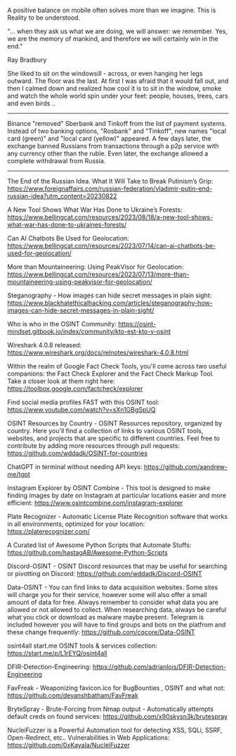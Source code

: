 
A positive balance on mobile often solves more than we imagine. This is Reality to be understood.


"... when they ask us what we are doing, we will answer: we remember. Yes, we are the memory of mankind, and therefore we will certainly win in the end."

Ray Bradbury


She liked to sit on the windowsill - across, or even hanging her legs outward. The floor was the last. At first I was afraid that it would fall out, and then I calmed down and realized how cool it is to sit in the window, smoke and watch the whole world spin under your feet: people, houses, trees, cars and even birds ..

----

Binance "removed" Sberbank and Tinkoff from the list of payment systems. Instead of two banking options, "Rosbank" and "Tinkoff", new names "local card (green)" and "local card (yellow)" appeared. A few days later, the exchange banned Russians from transactions through a p2p service with any currency other than the ruble. Even later, the exchange allowed a complete withdrawal from Russia.

----

The End of the Russian Idea. What It Will Take to Break Putinism’s Grip: https://www.foreignaffairs.com/russian-federation/vladimir-putin-end-russian-idea?utm_content=20230822

A New Tool Shows What War Has Done to Ukraine’s Forests: https://www.bellingcat.com/resources/2023/08/18/a-new-tool-shows-what-war-has-done-to-ukraines-forests/

Can AI Chatbots Be Used for Geolocation: https://www.bellingcat.com/resources/2023/07/14/can-ai-chatbots-be-used-for-geolocation/

More than Mountaineering: Using PeakVisor for Geolocation: https://www.bellingcat.com/resources/2023/07/13/more-than-mountaineering-using-peakvisor-for-geolocation/

Steganography - How images can hide secret messages in plain sight: https://www.blackhatethicalhacking.com/articles/steganography-how-images-can-hide-secret-messages-in-plain-sight/

Who is who in the OSINT Community: https://osint-mindset.gitbook.io/index/community/kto-est-kto-v-osint

Wireshark 4.0.8 released: https://www.wireshark.org/docs/relnotes/wireshark-4.0.8.html

Within the realm of Google Fact Check Tools, you'll come across two useful companions: the Fact Check Explorer and the Fact Check Markup Tool. Take a closer look at them right here: https://toolbox.google.com/factcheck/explorer

Find social media profiles FAST with this OSINT tool: https://www.youtube.com/watch?v=sXn1GBgSpUQ

OSINT Resources by Country - OSINT Resources repository, organized by country. Here you'll find a collection of links to various OSINT tools, websites, and projects that are specific to different countries. Feel free to contribute by adding more resources through pull requests: https://github.com/wddadk/OSINT-for-countries

ChatGPT in terminal without needing API keys: https://github.com/aandrew-me/tgpt

Instagram Explorer by OSINT Combine - This tool is designed to make finding images by date on Instagram at particular locations easier and more efficient: https://www.osintcombine.com/instagram-explorer

Plate Recognizer - Automatic License Plate Recognition software that works in all environments, optimized for your location: https://platerecognizer.com/

A Curated list of Awesome Python Scripts that Automate Stuffs: https://github.com/hastagAB/Awesome-Python-Scripts

Discord-OSINT - OSINT Discord resources that may be useful for searching or pivotting on Discord: https://github.com/wddadk/Discord-OSINT

Data-OSINT - You can find links to data acquisition websites. Some sites will charge you for their service, however some will also offer a small amount of data for free. Always remember to consider what data you are allowed or not allowed to collect. When researching data, always be careful what you click or download as malware maybe present. Telegram is included however you will have to find groups and bots on the platfrom and these change frequently: https://github.com/cqcore/Data-OSINT

osint4all start.me OSINT tools & services collection: https://start.me/p/L1rEYQ/osint4all

DFIR-Detection-Engineering: https://github.com/adrianlois/DFIR-Detection-Engineering

FavFreak - Weaponizing favicon.ico for BugBounties , OSINT and what not: https://github.com/devanshbatham/FavFreak

BryteSpray - Brute-Forcing from Nmap output - Automatically attempts default creds on found services: https://github.com/x90skysn3k/brutespray

NucleiFuzzer is a Powerful Automation tool for detecting XSS, SQLi, SSRF, Open-Redirect, etc.. Vulnerabilities in Web Applications: https://github.com/0xKayala/NucleiFuzzer




